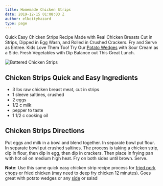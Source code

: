 ```yaml
---
title: Homemade Chicken Strips
date: 2019-12-15 01:08:03 Z
author: elkcityhazard
type: page
---
```


Quick Easy Chicken Strips Recipe Made with Real Chicken Breasts Cut in Strips, Dipped in Egg Wash, and Rolled in Crushed Crackers. Fry and Serve as Entree. Kids Love Them Too! Try Our <a href="/wordpress/chef-franks-seasoning-recipes/simple-and-tasty-potato-wedges/" rel="noopener noreferrer" target="_blank">Potato Wedges</a> with Sour Cream as a Side. Fresh Vegetables with Dip Balance out This Great Lunch.

![Battered Chicken Strips][1] 

## Chicken Strips Quick and Easy Ingredients

  * 3 lbs raw chicken breast meat, cut in strips
  * 1 sleeve saltines, crushed
  * 2 eggs
  * 1/2 c milk
  * pepper to taste
  * 1 1/2 c cooking oil

## Chicken Strips Directions

Put eggs and milk in a bowl and blend together. In separate bowl put flour. In separate bowl put crushed saltines. The process is taking a chicken strip, dip in flour, then dip in egg, then dip in crackers. Then place in frying pan with hot oil on medium high heat. Fry on both sides until brown. Serve.

**Note:** Use this same quick easy chicken strip recipe process for <a href="/wordpress/easy-pork-recipes/southern-fried-pork-chops/" rel="noopener noreferrer" target="_blank">fried pork chops</a> or fried chicken (may need to deep fry chicken 12 minutes). Goes great with potato wedges or any <a href="/wordpress/institutional-recipes-for-200/easy-side-dishes/" rel="noopener noreferrer" target="_blank">side</a> or salad

 [1]: http://www.quick-e-recipes.com/sitebuildercontent/sitebuilderpictures/.pond/IMG_0413_1024.jpg.w300h225.jpg